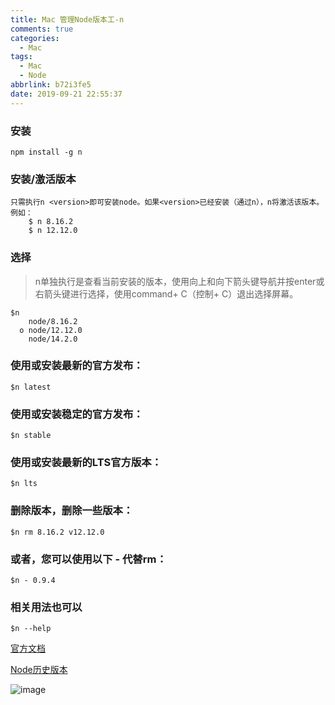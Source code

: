 ```yaml
---
title: Mac 管理Node版本工-n
comments: true
categories:
  - Mac
tags:
  - Mac
  - Node
abbrlink: b72i3fe5
date: 2019-09-21 22:55:37
---
```


### 安装

`npm install -g n`

### 安装/激活版本

```
只需执行n <version>即可安装node。如果<version>已经安装（通过n），n将激活该版本。
例如：
    $ n 8.16.2
    $ n 12.12.0
```
### 选择

> n单独执行是查看当前安装的版本，使用向上和向下箭头键导航并按enter或右箭头键进行选择，使用command+ C（控制+ C）退出选择屏幕。

```
$n
    node/8.16.2
  ο node/12.12.0
    node/14.2.0
```

### 使用或安装最新的官方发布：

```shell
$n latest
```

### 使用或安装稳定的官方发布：

```
$n stable
```

### 使用或安装最新的LTS官方版本：

```
$n lts
```

### 删除版本，删除一些版本：

```
$n rm 8.16.2 v12.12.0
```

### 或者，您可以使用以下 - 代替rm：

```
$n - 0.9.4
```

### 相关用法也可以

```
$n --help
```

[官方文档](https://www.npmjs.com/package/n)

[Node历史版本](https://nodejs.org/en/blog/release/)

![image](http://nimit.io/images/n/n.gif)
